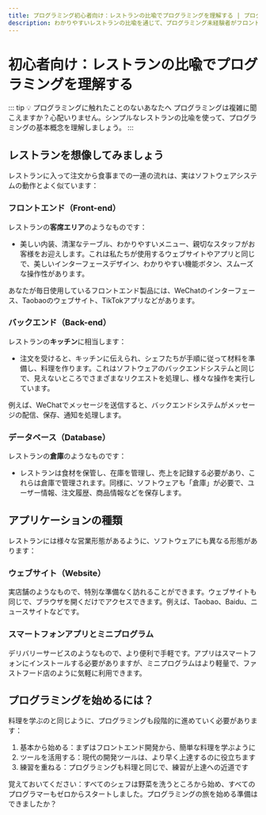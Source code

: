 ```yaml
---
title: プログラミング初心者向け：レストランの比喩でプログラミングを理解する | プログラミング入門ガイド
description: わかりやすいレストランの比喩を通じて、プログラミング未経験者がフロントエンド、バックエンド、データベースなどのプログラミング概念を簡単に理解できるようにします。
---
```


# 初心者向け：レストランの比喩でプログラミングを理解する

::: tip 💡 プログラミングに触れたことのないあなたへ
プログラミングは複雑に聞こえますか？心配いりません。シンプルなレストランの比喩を使って、プログラミングの基本概念を理解しましょう。
:::

## レストランを想像してみましょう

レストランに入って注文から食事までの一連の流れは、実はソフトウェアシステムの動作とよく似ています：

### フロントエンド（Front-end）

レストランの**客席エリア**のようなものです：

- 美しい内装、清潔なテーブル、わかりやすいメニュー、親切なスタッフがお客様をお迎えします。これは私たちが使用するウェブサイトやアプリと同じで、美しいインターフェースデザイン、わかりやすい機能ボタン、スムーズな操作性があります。

あなたが毎日使用しているフロントエンド製品には、WeChatのインターフェース、Taobaoのウェブサイト、TikTokアプリなどがあります。

### バックエンド（Back-end）

レストランの**キッチン**に相当します：

- 注文を受けると、キッチンに伝えられ、シェフたちが手順に従って材料を準備し、料理を作ります。これはソフトウェアのバックエンドシステムと同じで、見えないところでさまざまなリクエストを処理し、様々な操作を実行しています。

例えば、WeChatでメッセージを送信すると、バックエンドシステムがメッセージの配信、保存、通知を処理します。

### データベース（Database）

レストランの**倉庫**のようなものです：

- レストランは食材を保管し、在庫を管理し、売上を記録する必要があり、これらは倉庫で管理されます。同様に、ソフトウェアも「倉庫」が必要で、ユーザー情報、注文履歴、商品情報などを保存します。

## アプリケーションの種類

レストランには様々な営業形態があるように、ソフトウェアにも異なる形態があります：

### ウェブサイト（Website）

実店舗のようなもので、特別な準備なく訪れることができます。ウェブサイトも同じで、ブラウザを開くだけでアクセスできます。例えば、Taobao、Baidu、ニュースサイトなどです。

### スマートフォンアプリとミニプログラム

デリバリーサービスのようなもので、より便利で手軽です。アプリはスマートフォンにインストールする必要がありますが、ミニプログラムはより軽量で、ファストフード店のように気軽に利用できます。

## プログラミングを始めるには？

料理を学ぶのと同じように、プログラミングも段階的に進めていく必要があります：

1. 基本から始める：まずはフロントエンド開発から、簡単な料理を学ぶように
2. ツールを活用する：現代の開発ツールは、より早く上達するのに役立ちます
3. 練習を重ねる：プログラミングも料理と同じで、練習が上達への近道です

覚えておいてください：すべてのシェフは野菜を洗うところから始め、すべてのプログラマーもゼロからスタートしました。プログラミングの旅を始める準備はできましたか？
